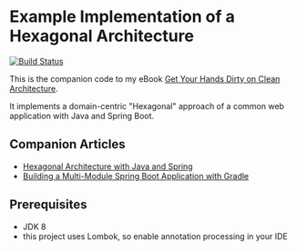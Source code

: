 # Example Implementation of a Hexagonal Architecture

[![Build Status](https://travis-ci.org/thombergs/buckpal.svg?branch=master)](https://travis-ci.org/thombergs/buckpal)

This is the companion code to my eBook [Get Your Hands Dirty on Clean Architecture](https://leanpub.com/get-your-hands-dirty-on-clean-architecture).

It implements a domain-centric "Hexagonal" approach of a common web application with Java and Spring Boot. 

## Companion Articles

* [Hexagonal Architecture with Java and Spring](https://reflectoring.io/spring-hexagonal/)
* [Building a Multi-Module Spring Boot Application with Gradle](https://reflectoring.io/spring-boot-gradle-multi-module/)

## Prerequisites

* JDK 8
* this project uses Lombok, so enable annotation processing in your IDE
